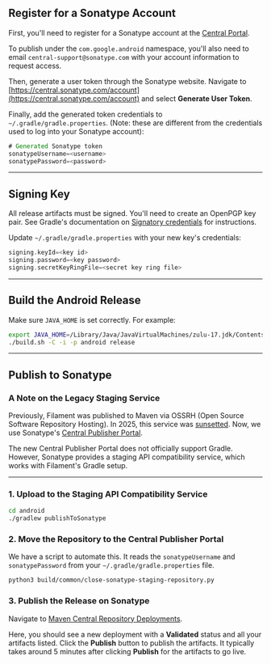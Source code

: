 ## Register for a Sonatype Account

First, you'll need to register for a Sonatype account at the [Central
Portal](https://central.sonatype.org/register/central-portal/).

To publish under the `com.google.android` namespace, you'll also need to email
`central-support@sonatype.com` with your account information to request access.

Then, generate a user token through the Sonatype website. Navigate to
[https://central.sonatype.com/account](https://central.sonatype.com/account) and select **Generate
User Token**.

Finally, add the generated token credentials to `~/.gradle/gradle.properties`. (Note: these are
different from the credentials used to log into your Sonatype account):

```gradle
# Generated Sonatype token
sonatypeUsername=<username>
sonatypePassword=<password>
```

-----

## Signing Key

All release artifacts must be signed. You'll need to create an OpenPGP key pair. See Gradle's
documentation on [Signatory
credentials](https://docs.gradle.org/current/userguide/signing_plugin.html#sec:signatory_credentials)
for instructions.

Update `~/.gradle/gradle.properties` with your new key's credentials:

```gradle
signing.keyId=<key id>
signing.password=<key password>
signing.secretKeyRingFile=<secret key ring file>
```

-----

## Build the Android Release

Make sure `JAVA_HOME` is set correctly. For example:

```bash
export JAVA_HOME=/Library/Java/JavaVirtualMachines/zulu-17.jdk/Contents/Home
./build.sh -C -i -p android release
```

-----

## Publish to Sonatype

### A Note on the Legacy Staging Service

Previously, Filament was published to Maven via OSSRH (Open Source Software Repository Hosting). In
2025, this service was [sunsetted](https://central.sonatype.org/pages/ossrh-eol/). Now, we use
Sonatype's [Central Publisher Portal](https://central.sonatype.org/).

The new Central Publisher Portal does not officially support Gradle. However, Sonatype provides a
staging API compatibility service, which works with Filament's Gradle setup.

-----

### 1\. Upload to the Staging API Compatibility Service

```bash
cd android
./gradlew publishToSonatype
```

### 2\. Move the Repository to the Central Publisher Portal

We have a script to automate this. It reads the `sonatypeUsername` and `sonatypePassword` from your
`~/.gradle/gradle.properties` file.

```bash
python3 build/common/close-sonatype-staging-repository.py
```

### 3\. Publish the Release on Sonatype

Navigate to [Maven Central Repository Deployments](https://central.sonatype.com/publishing/deployments).

Here, you should see a new deployment with a **Validated** status and all your artifacts listed. Click
the **Publish** button to publish the artifacts. It typically takes around 5 minutes after clicking
**Publish** for the artifacts to go live.
